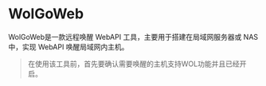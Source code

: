 # WolGoWeb

 WolGoWeb是一款远程唤醒 WebAPI 工具，主要用于搭建在局域网服务器或 NAS 中，实现 WebAPI 唤醒局域网内主机。

 > 在使用该工具前，首先要确认需要唤醒的主机支持WOL功能并且已经开启。
